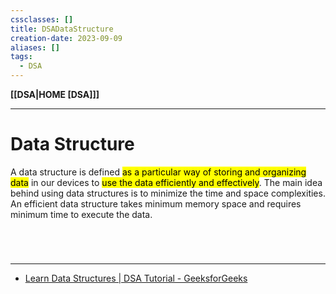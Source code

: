 ```yaml
---
cssclasses: []
title: DSADataStructure
creation-date: 2023-09-09
aliases: []
tags:
  - DSA
---
```

**[[DSA|HOME [DSA]]]**

---
# Data Structure
A data structure is defined <mark class="hltr-lightgreen">as a particular way of storing and organizing data</mark> in our devices to <mark class="hltr-lightgreen">use the data efficiently and effectively</mark>. The main idea behind using data structures is to minimize the time and space complexities. An efficient data structure takes minimum memory space and requires minimum time to execute the data.

<br>

# 
---
- [Learn Data Structures | DSA Tutorial - GeeksforGeeks](https://www.geeksforgeeks.org/learn-data-structures-and-algorithms-dsa-tutorial/#learnDS)